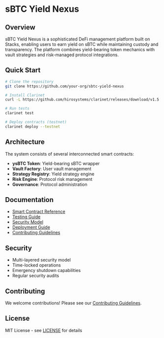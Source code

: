 # sBTC Yield Nexus

## Overview

sBTC Yield Nexus is a sophisticated DeFi management platform built on Stacks, enabling users to earn yield on sBTC while maintaining custody and transparency. The platform combines yield-bearing token mechanics with vault strategies and risk-managed protocol integrations.

## Quick Start

```bash
# Clone the repository
git clone https://github.com/your-org/sbtc-yield-nexus

# Install Clarinet
curl -L https://github.com/hirosystems/clarinet/releases/download/v1.5.0/clarinet-linux-x64.tar.gz | tar xz

# Run tests
clarinet test

# Deploy contracts (testnet)
clarinet deploy --testnet
```

## Architecture

The system consists of several interconnected smart contracts:

- **ysBTC Token**: Yield-bearing sBTC wrapper
- **Vault Factory**: User vault management
- **Strategy Registry**: Yield strategy engine
- **Risk Engine**: Protocol risk management
- **Governance**: Protocol administration

## Documentation

- [Smart Contract Reference](./docs/CONTRACTS.md)
- [Testing Guide](./docs/TESTING.md)
- [Security Model](./docs/SECURITY.md)
- [Deployment Guide](./docs/DEPLOYMENT.md)
- [Contributing Guidelines](./CONTRIBUTING.md)

## Security

- Multi-layered security model
- Time-locked operations
- Emergency shutdown capabilities
- Regular security audits

## Contributing

We welcome contributions! Please see our [Contributing Guidelines](./CONTRIBUTING.md).

## License

MIT License - see [LICENSE](./LICENSE) for details
